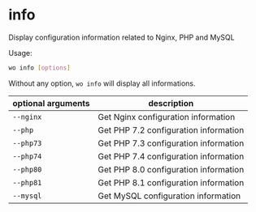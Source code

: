 # info

Display configuration information related to Nginx, PHP and MySQL

<asciinema-player src="/images/woinfo.cast" autoplay loop cols="125" rows="30"></asciinema-player>

Usage:

```bash
wo info [options]
```

Without any option, `wo info` will display all informations.

optional arguments   | description
-------------------- | -------------------------------------
`--nginx`            | Get Nginx configuration information   |
`--php`              | Get PHP 7.2 configuration information |
`--php73`            | Get PHP 7.3 configuration information |
`--php74`            | Get PHP 7.4 configuration information |
`--php80`            | Get PHP 8.0 configuration information |
`--php81`            | Get PHP 8.1 configuration information |
`--mysql`            | Get MySQL configuration information   |
